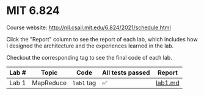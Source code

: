 # MIT 6.824

Course website: http://nil.csail.mit.edu/6.824/2021/schedule.html

Click the "Report" column to see the report of each lab, which includes how I designed the architecture and the experiences learned in the lab.

Checkout the corresponding tag to see the final code of each lab.

| Lab # | Topic     | Code       | All tests passed | Report               |
| ----- | --------- | ---------- | ---------------- | -------------------- |
| Lab 1 | MapReduce | `lab1` tag | ✅                | [lab1.md](./lab1.md) |

